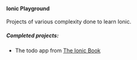 #### Ionic Playground

Projects of various complexity done to learn Ionic.

##### Completed projects:

* The todo app from [The Ionic Book](http://ionicframework.com/docs/guide/)
